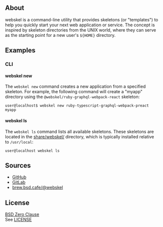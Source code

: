 ## About

webskel is a command-line utility that provides skeletons (or "templates")
to help you quickly start your next web application or service. The concept
is inspired by skeleton directories from the UNIX world, where they can serve
as the starting point for a new user's `${HOME}` directory.

## Examples

### CLI

#### webskel new

The `webskel new` command creates a new application from a specified skeleton.
For example, the following command will create a "myapp" directory using the
`@webskel/ruby-graphql-webpack-react` skeleton:

    user@localhost$ webskel new ruby-typescript-graphql-webpack-preact myapp

#### webskel ls

The `webskel ls` command lists all available skeletons. These skeletons are
located in the [share/webskel/](share/webskel) directory, which is typically
installed relative to `/usr/local`:

	user@localhost webskel ls

## Sources

* [GitHub](https://github.com/webskel/cli#readme)
* [GitLab](https://gitlab.com/webskel/cli#readme)
* [brew.bsd.cafe/@webskel](https://brew.bsd.cafe/webskel)

## License

[BSD Zero Clause](https://choosealicense.com/licenses/0bsd/) <br>
See [LICENSE](./LICENSE)
